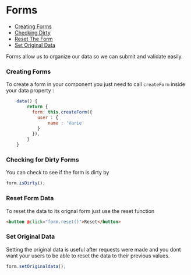 # Forms

- [Creating Forms](#creating-forms)
- [Checking Dirty](#checking-for-dirty-forms)
- [Reset The Form](#reset-form-data)
- [Set Original Data](#setting-original-data)

Forms allow us to organize our data so we can submit and validate easily.

### Creating Forms

To create a form in your component you just need to call `createForm` inside your data property :

```js
    data() {
        return {
          form: this.createForm({
            user : {
                name : 'Varie'
            }
          }),
        }
    }
```

### Checking for Dirty Forms

You can check to see if the form is dirty by

```js
form.isDirty();
```

### Reset Form Data

To reset the data to its orignal form just use the reset function

```html
<button @click="form.reset()">Reset</button>
```

### Set Original Data

Setting the original data is useful after requests were made and you dont want your users to be able to reset the data to
their previous values.

```js
form.setOriginaldata();
```
